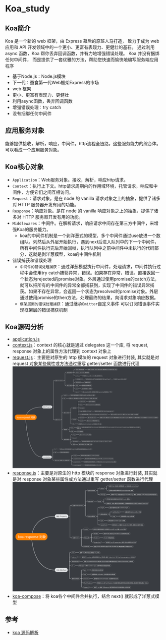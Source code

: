# Koa_study

## Koa简介

Koa 是一个新的 web 框架，由 Express 幕后的原班人马打造， 致力于成为 web 应用和 API 开发领域中的一个更小、更富有表现力、更健壮的基石。 通过利用 async 函数，Koa 帮你丢弃回调函数，并有力地增强错误处理。 Koa 并没有捆绑任何中间件， 而是提供了一套优雅的方法，帮助您快速而愉快地编写服务端应用程序

- 基于Node.js：Node.js模块
- 下一代：蚕食第一代Web框架Express的市场
- web 框架
- 更小、更富有表现力、更健壮
- 利用async函数，丢弃回调函数
- 增强错误处理：try catch
- 没有捆绑任何中间件

## 应用服务对象

能够提供接收，解析，响应，中间件。http流程全链路，这些服务能力的综合体。可以看成一个应用服务对象。

## Koa核心对象

- ```Application```：Web服务对象。接收，解析，响应http请求。
- ```Context```：执行上下文。http请求周期内的作用域环境，托管请求，响应和中间件，方便它们之间互相访问。
- ```Request```：请求对象。是在 node 的 vanilla 请求对象之上的抽象，提供了诸多对 HTTP 服务器开发有用的功能。
- ```Response```：响应对象。是在 node 的 vanilla 响应对象之上的抽象，提供了诸多对 HTTP 服务器开发有用的功能。
- ```Middlewares```：中间件。在解析请求，响应请求中间存在第三方中间件，来增强Koa的服务能力。
  - koa的中间件机制是一个剥洋葱式的模型，多个中间件通过use放进一个数组队。列然后从外层开始执行，遇到next后进入队列中的下一个中间件，所有中间件执行完后开始回帧，执行队列中之前中间件中未执行的代码部分，这就是剥洋葱模型，koa的中间件机制
- 错误捕获和错误处理
  - ```中间件的错误处理捕获```：通过洋葱模型执行中间件，处理请求，中间件执行过程中会使用try catch捕获异常，错误。如果存在异常，错误。直接返回一个状态为rejected的promise对象。外层通过使用promise的catch方法，就可以把所有的中间件的异常全部捕获到，实现了中间件的错误异常捕获。如果不存在异常，会返回一个状态为resolved的promise对象。外层通过使用promise的then方法，处理最终的结果，向请求对象响应数据。
  - ```框架层面的错误处理捕获```：通过继承```Emitter```自定义事件 可以订阅错误事件实现框架层的错误捕获机制

## Koa源码分析

- [application.js](./koa/lib/application.js)
- [context.js](./koa/lib/context.js)：context 的核心就是通过 delegates 这一个库, 将 request, response 对象上的属性方法代理到 context 对象上
- [request.js](./koa/lib/request.js)：主要是对原生的 http 模块的 request 对象进行封装, 其实就是对 request 对象某些属性或方法通过重写 getter/setter 函数进行代理
  ![request](./resources/request.png)
- [response.js](./koa/lib/response.js)：主要是对原生的 http 模块的 response 对象进行封装, 其实就是对 response 对象某些属性或方法通过重写 getter/setter 函数进行代理
  ![response](./resources/response.png)
- [koa-compose](./koa-compose/index.js)：将 koa各个中间件合并执行，结合 next() 就形成了洋葱式模型


## 参考

- [koa 源码解析](https://www.jianshu.com/p/3e0f4077d3e4)